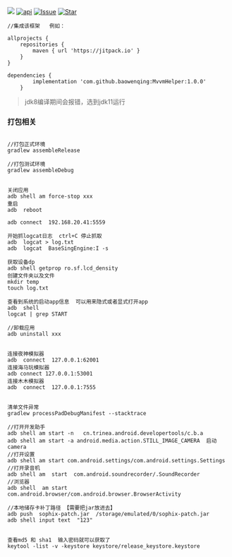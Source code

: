 
[![](https://jitpack.io/v/baowenqing/MvvmHelper.svg)](https://jitpack.io/v/baowenqing/MvvmHelper)
[![api](https://img.shields.io/badge/API-21+-brightgreen.svg)](https://android-arsenal.com/api?level=21)
[![Issue](https://img.shields.io/github/issues/baowenqing/MvvmHelper.svg)](https://github.com/baowenqing/MvvmHelper/issues)
[![Star](https://img.shields.io/github/stars/baowenqing/MvvmHelper.svg)](https://github.com/baowenqing/MvvmHelper)

```
//集成该框架   例如：

allprojects {
	repositories {
		maven { url 'https://jitpack.io' }
	}
}

dependencies {
		implementation 'com.github.baowenqing:MvvmHelper:1.0.0'
	}
```

> jdk8编译期间会报错，选到jdk11运行

### 打包相关

```shell

//打包正式环境
gradlew assembleRelease

//打包测试环境
gradlew assembleDebug


关闭应用
adb shell am force-stop xxx
重启
adb  reboot

adb connect  192.168.20.41:5559

开始抓logcat日志  ctrl+C 停止抓取
adb  logcat > log.txt
adb  logcat  BaseSingEngine:I -s

获取设备dp
adb shell getprop ro.sf.lcd_density
创建文件夹以及文件
mkdir temp
touch log.txt

查看到系统的启动app信息  可以用来隐式或者显式打开app
adb  shell
logcat | grep START

//卸载应用
adb uninstall xxx
 

连接夜神模拟器
adb  connect  127.0.0.1:62001
连接海马玩模拟器
adb connect 127.0.0.1:53001
连接木木模拟器
adb  connect  127.0.0.1:7555


清单文件异常
gradlew processPadDebugManifest --stacktrace

//打开开发助手
adb shell am start -n   cn.trinea.android.developertools/c.b.a
adb shell am start -a android.media.action.STILL_IMAGE_CAMERA  启动camera
//打开设置
adb shell am start com.android.settings/com.android.settings.Settings
//打开录音机
adb shell am  start  com.android.soundrecorder/.SoundRecorder
//浏览器
adb shell  am start   com.android.browser/com.android.browser.BrowserActivity

//本地储存卡补丁路径 【需要把jar放进去】
adb push  sophix-patch.jar  /storage/emulated/0/sophix-patch.jar
adb shell input text  "123"
  

查看md5 和 sha1  输入密码就可以获取了
keytool -list -v -keystore keystore/release_keystore.keystore

```





